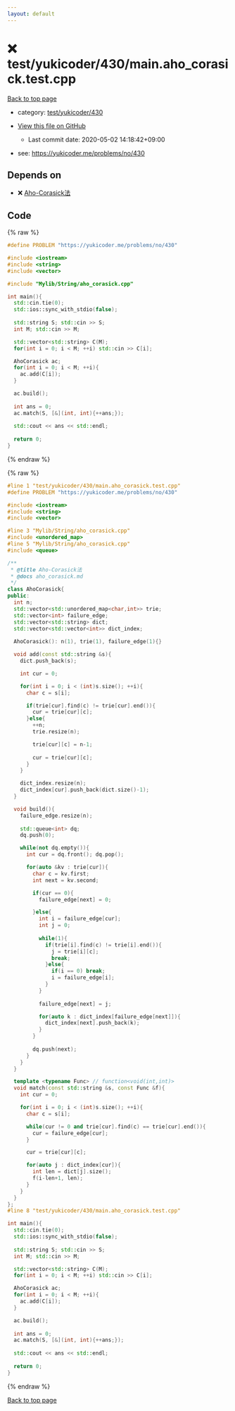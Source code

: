 ```yaml
---
layout: default
---
```


<!-- mathjax config similar to math.stackexchange -->
<script type="text/javascript" async
  src="https://cdnjs.cloudflare.com/ajax/libs/mathjax/2.7.5/MathJax.js?config=TeX-MML-AM_CHTML">
</script>
<script type="text/x-mathjax-config">
  MathJax.Hub.Config({
    TeX: { equationNumbers: { autoNumber: "AMS" }},
    tex2jax: {
      inlineMath: [ ['$','$'] ],
      processEscapes: true
    },
    "HTML-CSS": { matchFontHeight: false },
    displayAlign: "left",
    displayIndent: "2em"
  });
</script>

<script type="text/javascript" src="https://cdnjs.cloudflare.com/ajax/libs/jquery/3.4.1/jquery.min.js"></script>
<script src="https://cdn.jsdelivr.net/npm/jquery-balloon-js@1.1.2/jquery.balloon.min.js" integrity="sha256-ZEYs9VrgAeNuPvs15E39OsyOJaIkXEEt10fzxJ20+2I=" crossorigin="anonymous"></script>
<script type="text/javascript" src="../../../../assets/js/copy-button.js"></script>
<link rel="stylesheet" href="../../../../assets/css/copy-button.css" />


# :x: test/yukicoder/430/main.aho_corasick.test.cpp

<a href="../../../../index.html">Back to top page</a>

* category: <a href="../../../../index.html#0bdfbad8357bf1fcb5738704a6247436">test/yukicoder/430</a>
* <a href="{{ site.github.repository_url }}/blob/master/test/yukicoder/430/main.aho_corasick.test.cpp">View this file on GitHub</a>
    - Last commit date: 2020-05-02 14:18:42+09:00


* see: <a href="https://yukicoder.me/problems/no/430">https://yukicoder.me/problems/no/430</a>


## Depends on

* :x: <a href="../../../../library/Mylib/String/aho_corasick.cpp.html">Aho-Corasick法</a>


## Code

<a id="unbundled"></a>
{% raw %}
```cpp
#define PROBLEM "https://yukicoder.me/problems/no/430"

#include <iostream>
#include <string>
#include <vector>

#include "Mylib/String/aho_corasick.cpp"

int main(){
  std::cin.tie(0);
  std::ios::sync_with_stdio(false);
  
  std::string S; std::cin >> S;
  int M; std::cin >> M;

  std::vector<std::string> C(M);
  for(int i = 0; i < M; ++i) std::cin >> C[i];

  AhoCorasick ac;
  for(int i = 0; i < M; ++i){
    ac.add(C[i]);
  }

  ac.build();
  
  int ans = 0;
  ac.match(S, [&](int, int){++ans;});
  
  std::cout << ans << std::endl;
  
  return 0;
}

```
{% endraw %}

<a id="bundled"></a>
{% raw %}
```cpp
#line 1 "test/yukicoder/430/main.aho_corasick.test.cpp"
#define PROBLEM "https://yukicoder.me/problems/no/430"

#include <iostream>
#include <string>
#include <vector>

#line 3 "Mylib/String/aho_corasick.cpp"
#include <unordered_map>
#line 5 "Mylib/String/aho_corasick.cpp"
#include <queue>

/**
 * @title Aho-Corasick法
 * @docs aho_corasick.md
 */
class AhoCorasick{
public:
  int n;
  std::vector<std::unordered_map<char,int>> trie;
  std::vector<int> failure_edge;
  std::vector<std::string> dict;
  std::vector<std::vector<int>> dict_index;
  
  AhoCorasick(): n(1), trie(1), failure_edge(1){}

  void add(const std::string &s){
    dict.push_back(s);

    int cur = 0;

    for(int i = 0; i < (int)s.size(); ++i){
      char c = s[i];

      if(trie[cur].find(c) != trie[cur].end()){
        cur = trie[cur][c];
      }else{
        ++n;
        trie.resize(n);

        trie[cur][c] = n-1;
	
        cur = trie[cur][c];
      }
    }

    dict_index.resize(n);
    dict_index[cur].push_back(dict.size()-1);
  }

  void build(){
    failure_edge.resize(n);
    
    std::queue<int> dq;
    dq.push(0);

    while(not dq.empty()){
      int cur = dq.front(); dq.pop();

      for(auto &kv : trie[cur]){
        char c = kv.first;
        int next = kv.second;

        if(cur == 0){
          failure_edge[next] = 0;

        }else{
          int i = failure_edge[cur];
          int j = 0;
	
          while(1){
            if(trie[i].find(c) != trie[i].end()){
              j = trie[i][c];
              break;
            }else{
              if(i == 0) break;
              i = failure_edge[i];
            }
          }
	
          failure_edge[next] = j;

          for(auto k : dict_index[failure_edge[next]]){
            dict_index[next].push_back(k);
          }
        }
	
        dq.push(next);
      }
    }
  }

  template <typename Func> // function<void(int,int)>
  void match(const std::string &s, const Func &f){
    int cur = 0;

    for(int i = 0; i < (int)s.size(); ++i){
      char c = s[i];

      while(cur != 0 and trie[cur].find(c) == trie[cur].end()){
        cur = failure_edge[cur];
      }

      cur = trie[cur][c];

      for(auto j : dict_index[cur]){
        int len = dict[j].size();
        f(i-len+1, len);
      }
    }
  }
};
#line 8 "test/yukicoder/430/main.aho_corasick.test.cpp"

int main(){
  std::cin.tie(0);
  std::ios::sync_with_stdio(false);
  
  std::string S; std::cin >> S;
  int M; std::cin >> M;

  std::vector<std::string> C(M);
  for(int i = 0; i < M; ++i) std::cin >> C[i];

  AhoCorasick ac;
  for(int i = 0; i < M; ++i){
    ac.add(C[i]);
  }

  ac.build();
  
  int ans = 0;
  ac.match(S, [&](int, int){++ans;});
  
  std::cout << ans << std::endl;
  
  return 0;
}

```
{% endraw %}

<a href="../../../../index.html">Back to top page</a>

